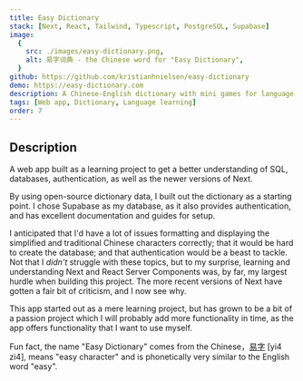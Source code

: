 ```yaml
---
title: Easy Dictionary
stack: [Next, React, Tailwind, Typescript, PostgreSQL, Supabase]
image:
  {
    src: ./images/easy-dictionary.png,
    alt: 易字词典 - the Chinese word for "Easy Dictionary",
  }
github: https://github.com/kristianhnielsen/easy-dictionary
demo: https://easy-dictionary.com
description: A Chinese-English dictionary with mini games for language learning and memorization.
tags: [Web app, Dictionary, Language learning]
order: 7
---
```


## Description

A web app built as a learning project to get a better understanding of SQL, databases, authentication, as well as the newer versions of Next.

By using open-source dictionary data, I built out the dictionary as a starting point. I chose Supabase as my database, as it also provides authentication, and has excellent documentation and guides for setup.

I anticipated that I'd have a lot of issues formatting and displaying the simplified and traditional Chinese characters correctly; that it would be hard to create the database; and that authentication would be a beast to tackle.
Not that I _didn't_ struggle with these topics, but to my surprise, learning and understanding Next and React Server Components was, by far, my largest hurdle when building this project.
The more recent versions of Next have gotten a fair bit of criticism, and I now see why.

This app started out as a mere learning project, but has grown to be a bit of a passion project which I will probably add more functionality in time, as the app offers functionality that I want to use myself.

Fun fact, the name "Easy Dictionary" comes from the Chinese，<a href="https://easy-dictionary.com/dictionary/易字">易字</a> [yi4 zi4], means "easy character" and is phonetically very similar to the English word "easy".
